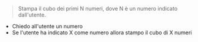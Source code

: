 > Stampa il cubo dei primi N numeri, dove N è un numero indicato dall'utente.

- Chiedo all'utente un numero
- Se l'utente ha indicato X come numero allora stampo il cubo di X numeri